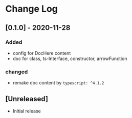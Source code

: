 # Change Log

## [0.1.0] - 2020-11-28

### Added

-   config for DocHere content
-   doc for class, ts-Interface, constructor, arrowFunction

### changed

-   remake doc content by `typescript: ^4.1.2`

## [Unreleased]

-   Initial release
